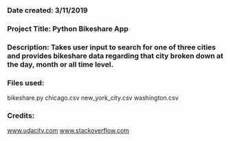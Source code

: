### Date created: 3/11/2019

### Project Title: Python Bikeshare App

### Description: Takes user input to search for one of three cities and provides bikeshare data regarding that city broken down at the day, month or all time level.

### Files used:
bikeshare.py
chicago.csv
new_york_city.csv
washington.csv

### Credits: 
www.udacity.com
www.stackoverflow.com